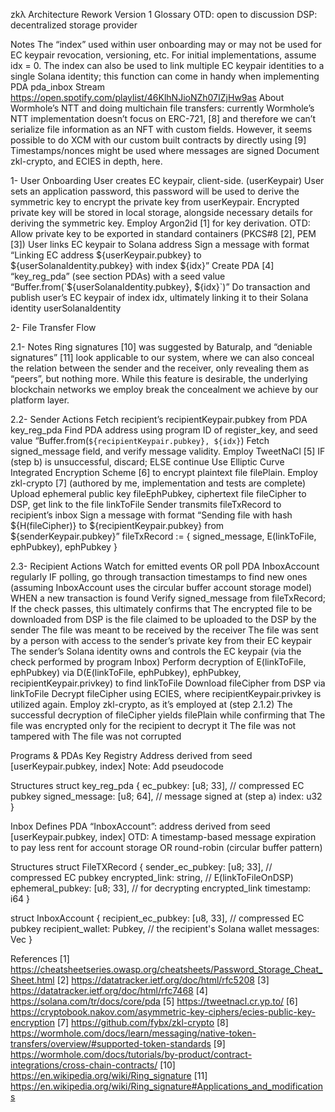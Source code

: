 zkλ Architecture Rework
Version 1
Glossary
OTD: open to discussion
DSP: decentralized storage provider

Notes
The “index” used within user onboarding may or may not be used for EC keypair revocation, versioning, etc. For initial implementations, assume idx = 0.
The index can also be used to link multiple EC keypair identities to a single Solana identity; this function can come in handy when implementing PDA pda_inbox
Stream https://open.spotify.com/playlist/46KlhNJioNZh07IZjHw9as
About Wormhole’s NTT and doing multichain file transfers: currently Wormhole’s NTT implementation doesn’t focus on ERC-721, [8] and therefore we can’t serialize file information as an NFT with custom fields. However, it seems possible to do XCM with our custom built contracts by directly using [9]
Timestamps/nonces might be used where messages are signed
Document zkl-crypto, and ECIES in depth, here.

1- User Onboarding
User creates EC keypair, client-side. (userKeypair)
User sets an application password, this password will be used to derive the symmetric key to encrypt the private key from userKeypair. Encrypted private key will be stored in local storage, alongside necessary details for deriving the symmetric key. Employ Argon2id [1] for key derivation.
OTD: Allow private key to be exported in standard containers (PKCS#8 [2], PEM [3])
User links EC keypair to Solana address
Sign a message with format “Linking EC address ${userKeypair.pubkey} to ${userSolanaIdentity.pubkey} with index ${idx}”
Create PDA [4] “key_reg_pda” (see section PDAs) with a seed value “Buffer.from(`${userSolanaIdentity.pubkey}, ${idx}`)”
Do transaction and publish user’s EC keypair of index idx, ultimately linking it to their Solana identity userSolanaIdentity

2- File Transfer Flow

2.1- Notes
Ring signatures [10] was suggested by Baturalp, and “deniable signatures” [11] look applicable to our system, where we can also conceal the relation between the sender and the receiver, only revealing them as “peers”, but nothing more. While this feature is desirable, the underlying blockchain networks we employ break the concealment we achieve by our platform layer.

2.2- Sender Actions
Fetch recipient’s recipientKeypair.pubkey from PDA key_reg_pda
Find PDA address using program ID of register_key, and seed value “Buffer.from(`${recipientKeypair.pubkey}, ${idx}`)
Fetch signed_message field, and verify message validity. Employ TweetNaCl [5]
IF (step b) is unsuccessful, discard; ELSE continue
Use Elliptic Curve Integrated Encryption Scheme [6] to encrypt plaintext file filePlain. Employ zkl-crypto [7] (authored by me, implementation and tests are complete)
Upload ephemeral public key fileEphPubkey, ciphertext file fileCipher to DSP, get link to the file linkToFile
Sender transmits fileTxRecord to recipient’s inbox
Sign a message with format “Sending file with hash ${H(fileCipher)} to ${recipientKeypair.pubkey} from ${senderKeypair.pubkey}”
fileTxRecord := { signed_message, E(linkToFile, ephPubkey), ephPubkey }

2.3- Recipient Actions
Watch for emitted events OR poll PDA InboxAccount regularly
IF polling, go through transaction timestamps to find new ones (assuming InboxAccount uses the circular buffer account storage model)
WHEN a new transaction is found
Verify signed_message from fileTxRecord; If the check passes, this ultimately confirms that
The encrypted file to be downloaded from DSP is the file claimed to be uploaded to the DSP by the sender
The file was meant to be received by the receiver
The file was sent by a person with access to the sender’s private key from their EC keypair
The sender’s Solana identity owns and controls the EC keypair (via the check performed by program Inbox)
Perform decryption of E(linkToFile, ephPubkey) via D(E(linkToFile, ephPubkey), ephPubkey, recipientKeypair.privkey) to find linkToFile
Download fileCipher from DSP via linkToFile
Decrypt fileCipher using ECIES, where recipientKeypair.privkey is utilized again. Employ zkl-crypto, as it’s employed at (step 2.1.2)
The successful decryption of fileCipher yields filePlain while confirming that
The file was encrypted only for the recipient to decrypt it
The file was not tampered with
The file was not corrupted

Programs & PDAs
Key Registry
Address derived from seed [userKeypair.pubkey, index]
Note: Add pseudocode

Structures
struct key_reg_pda {
    ec_pubkey: 		[u8; 33], // compressed EC pubkey
    signed_message: 	[u8; 64], // message signed at (step a)
    index: 		u32
}

Inbox
Defines PDA “InboxAccount”: address derived from seed [userKeypair.pubkey, index]
OTD: A timestamp-based message expiration to pay less rent for account storage OR round-robin (circular buffer pattern)

Structures
struct FileTXRecord { 
    sender_ec_pubkey: [u8; 33], 	// compressed EC pubkey
    encrypted_link: 	string, 	// E(linkToFileOnDSP)
    ephemeral_pubkey: [u8; 33],	// for decrypting encrypted_link
    timestamp: 		i64
}

struct InboxAccount { 
    recipient_ec_pubkey: 	[u8, 33], 	// compressed EC pubkey
    recipient_wallet: 	Pubkey, 	// the recipient's Solana wallet 
    messages: 			Vec<FileTXRecord>
}

References
[1] https://cheatsheetseries.owasp.org/cheatsheets/Password_Storage_Cheat_Sheet.html
[2] https://datatracker.ietf.org/doc/html/rfc5208
[3] https://datatracker.ietf.org/doc/html/rfc7468
[4] https://solana.com/tr/docs/core/pda
[5] https://tweetnacl.cr.yp.to/
[6] https://cryptobook.nakov.com/asymmetric-key-ciphers/ecies-public-key-encryption
[7] https://github.com/fybx/zkl-crypto
[8] https://wormhole.com/docs/learn/messaging/native-token-transfers/overview/#supported-token-standards
[9] https://wormhole.com/docs/tutorials/by-product/contract-integrations/cross-chain-contracts/
[10] https://en.wikipedia.org/wiki/Ring_signature
[11] https://en.wikipedia.org/wiki/Ring_signature#Applications_and_modifications

